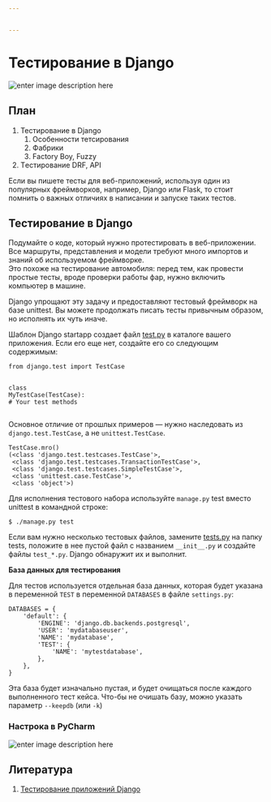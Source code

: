 ```yaml
---


---
```


<h1 id="тестирование-в-django">Тестирование в Django</h1>
<p><img src="https://files.realpython.com/media/Django-Tutorials_Watermarked.2ecff49f3456.jpg" alt="enter image description here"></p>
<h2 id="план">План</h2>
<ol>
<li>Тестирование в Django
<ol>
<li>Особенности тетсирования</li>
<li>Фабрики</li>
<li>Factory Boy, Fuzzy</li>
</ol>
</li>
<li>Tестирование DRF, API</li>
</ol>
<p>Если вы пишете тесты для веб-приложений, используя один из популярных фреймворков, например, Django или Flask, то стоит помнить о важных отличиях в написании и запуске таких тестов.</p>
<h2 id="тестирование-в-django-1">Тестирование в Django</h2>
<p>Подумайте о коде, который нужно протестировать в веб-приложении. Все маршруты, представления и модели требуют много импортов и знаний об используемом фреймворке.<br>
Это похоже на тестирование автомобиля: перед тем, как провести простые тесты, вроде проверки работы фар, нужно включить компьютер в машине.</p>
<p>Django упрощают эту задачу и предоставляют тестовый фреймворк на базе unittest. Вы можете продолжать писать тесты привычным образом, но исполнять их чуть иначе.</p>
<p>Шаблон Django startapp создает файл <a href="http://test.py">test.py</a> в каталоге вашего приложения. Если его еще нет, создайте его со следующим содержимым:</p>
<pre class=" language-python"><code class="prism  language-python"><span class="token keyword">from</span> django<span class="token punctuation">.</span>test <span class="token keyword">import</span> TestCase

<span class="token keyword">class</span> <span class="token class-name">MyTestCase</span><span class="token punctuation">(</span>TestCase<span class="token punctuation">)</span><span class="token punctuation">:</span>
    <span class="token comment"># Your test methods</span>
</code></pre>
<p>Основное отличие от прошлых примеров — нужно наследовать из <code>django.test.TestCase</code>, а не <code>unittest.TestCase</code>.</p>
<pre class=" language-python"><code class="prism  language-python">TestCase<span class="token punctuation">.</span>mro<span class="token punctuation">(</span><span class="token punctuation">)</span>
<span class="token punctuation">(</span><span class="token operator">&lt;</span><span class="token keyword">class</span> <span class="token string">'django.test.testcases.TestCase'</span><span class="token operator">&gt;</span><span class="token punctuation">,</span>
 <span class="token operator">&lt;</span><span class="token keyword">class</span> <span class="token string">'django.test.testcases.TransactionTestCase'</span><span class="token operator">&gt;</span><span class="token punctuation">,</span>
 <span class="token operator">&lt;</span><span class="token keyword">class</span> <span class="token string">'django.test.testcases.SimpleTestCase'</span><span class="token operator">&gt;</span><span class="token punctuation">,</span>
 <span class="token operator">&lt;</span><span class="token keyword">class</span> <span class="token string">'unittest.case.TestCase'</span><span class="token operator">&gt;</span><span class="token punctuation">,</span>
 <span class="token operator">&lt;</span><span class="token keyword">class</span> <span class="token string">'object'</span><span class="token operator">&gt;</span><span class="token punctuation">)</span>
</code></pre>
<p>Для исполнения тестового набора используйте <code>manage.py</code> test вместо unittest в командной строке:</p>
<pre class=" language-python"><code class="prism  language-python">$ <span class="token punctuation">.</span><span class="token operator">/</span>manage<span class="token punctuation">.</span>py test
</code></pre>
<p>Если вам нужно несколько тестовых файлов, замените <a href="http://tests.py">tests.py</a> на папку tests, положите в нее пустой файл с названием <code>__init__.py</code> и создайте файлы <code>test_*.py</code>. Django обнаружит их и выполнит.</p>
<p><strong>База данных для тестирования</strong></p>
<p>Для тестов используется отдельная база данных, которая будет указана в переменной  <code>TEST</code>  в переменной  <code>DATABASES</code>  в файле  <code>settings.py</code>:</p>
<pre class=" language-python"><code class="prism  language-python">DATABASES <span class="token operator">=</span> <span class="token punctuation">{</span>
    <span class="token string">'default'</span><span class="token punctuation">:</span> <span class="token punctuation">{</span>
        <span class="token string">'ENGINE'</span><span class="token punctuation">:</span> <span class="token string">'django.db.backends.postgresql'</span><span class="token punctuation">,</span>
        <span class="token string">'USER'</span><span class="token punctuation">:</span> <span class="token string">'mydatabaseuser'</span><span class="token punctuation">,</span>
        <span class="token string">'NAME'</span><span class="token punctuation">:</span> <span class="token string">'mydatabase'</span><span class="token punctuation">,</span>
        <span class="token string">'TEST'</span><span class="token punctuation">:</span> <span class="token punctuation">{</span>
            <span class="token string">'NAME'</span><span class="token punctuation">:</span> <span class="token string">'mytestdatabase'</span><span class="token punctuation">,</span>
        <span class="token punctuation">}</span><span class="token punctuation">,</span>
    <span class="token punctuation">}</span><span class="token punctuation">,</span>
<span class="token punctuation">}</span>
</code></pre>
<p>Эта база будет изначально пустая, и будет очищаться после каждого выполненного тест кейса. Что-бы не очишать базу, можно указать параметр <code>--keepdb</code> (или <code>-k</code>)</p>
<h3 id="настрока-в-pycharm">Настрока в PyCharm</h3>
<p><img src="https://i.imgur.com/nXuZnEY.png" alt="enter image description here"></p>
<h2 id="литература">Литература</h2>
<ol>
<li><a href="https://developer.mozilla.org/ru/docs/Learn/Server-side/Django/Testing">Тестирование приложений Django</a></li>
</ol>

